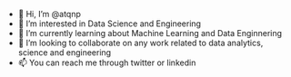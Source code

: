 - 👋 Hi, I’m @atqnp
- 👀 I’m interested in Data Science and Engineering
- 🌱 I’m currently learning about Machine Learning and Data Enginnering 
- 💞️ I’m looking to collaborate on any work related to data analytics, science and engineering
- 📫 You can reach me through twitter or linkedin

<!---
atqnp/atqnp is a ✨ special ✨ repository because its `README.md` (this file) appears on your GitHub profile.
You can click the Preview link to take a look at your changes.
--->

